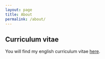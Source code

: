 ```yaml
---
layout: page
title: About
permalink: /about/
---
```


## Curriculum vitae

You will find my english curriculum vitae [here](clement.durand.cv.en.pdf).
